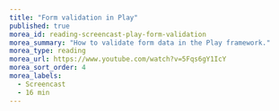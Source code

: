 ```yaml
---
title: "Form validation in Play"
published: true
morea_id: reading-screencast-play-form-validation
morea_summary: "How to validate form data in the Play framework."
morea_type: reading
morea_url: https://www.youtube.com/watch?v=5Fqs6gY1IcY
morea_sort_order: 4
morea_labels:
  - Screencast
  - 16 min
---
```


